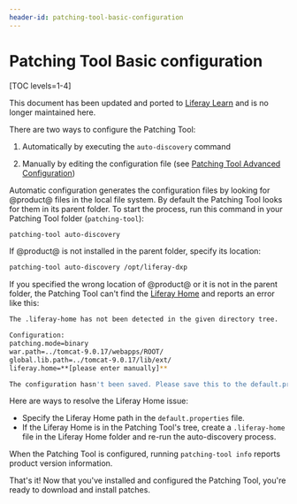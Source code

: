 ```yaml
---
header-id: patching-tool-basic-configuration
---
```


# Patching Tool Basic configuration

[TOC levels=1-4]

<aside class="alert alert-info">
  <span class="wysiwyg-color-blue120"> This document has been updated and ported to <a href="https://learn.liferay.com/dxp-7.x/installation-and-upgrades/maintaining-a-liferay-dxp-installation/patching-liferay/configuring-the-patching-tool.html">Liferay Learn</a> and is no longer maintained here.</span>
</aside>

There are two ways to configure the Patching Tool:

1.  Automatically by executing the `auto-discovery` command

2.  Manually by editing the configuration file (see
    [Patching Tool Advanced Configuration](/docs/7-2/deploy/-/knowledge_base/d/patching-tool-advanced-configuration))

Automatic configuration generates the configuration files by looking for
@product@ files in the local file system. By default the Patching Tool looks for
them in its parent folder. To start the process, run this command in your
Patching Tool folder (`patching-tool`):

```bash
patching-tool auto-discovery
```

If @product@ is not installed in the parent folder, specify its location: 

```bash
patching-tool auto-discovery /opt/liferay-dxp
```

If you specified the wrong location of @product@ or it is not in the parent
folder, the Patching Tool can't find the
[Liferay Home](/docs/7-2/deploy/-/knowledge_base/d/liferay-home)
and reports an error like this: 

```bash
The .liferay-home has not been detected in the given directory tree.

Configuration:
patching.mode=binary
war.path=../tomcat-9.0.17/webapps/ROOT/
global.lib.path=../tomcat-9.0.17/lib/ext/
liferay.home=**[please enter manually]**

The configuration hasn't been saved. Please save this to the default.properties file.
```

Here are ways to resolve the Liferay Home issue:

- Specify the Liferay Home path in the `default.properties` file.
- If the Liferay Home is in the Patching Tool's tree, create a `.liferay-home` 
  file in the Liferay Home folder and re-run the  auto-discovery process. 

When the Patching Tool is configured, running `patching-tool info` reports
product version information. 

That's it! Now that you've installed and configured the Patching Tool, you're
ready to download and install patches. 
